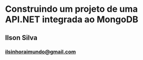 # Construindo um projeto de uma API.NET integrada ao MongoDB

## Ilson Silva

### ilsinhoraimundo@gmail.com





